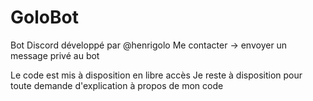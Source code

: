 # GoloBot

Bot Discord développé par @henrigolo
Me contacter -> envoyer un message privé au bot

Le code est mis à disposition en libre accès
Je reste à disposition pour toute demande d'explication à propos de mon code
